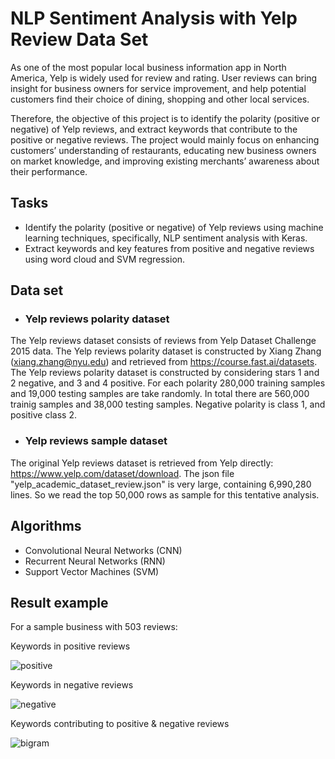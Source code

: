 # NLP Sentiment Analysis with Yelp Review Data Set

As one of the most popular local business information app in North America, Yelp is widely used for review and rating. User reviews can bring insight for business owners for service improvement, and help potential customers find their choice of dining, shopping and other local services.

Therefore, the objective of this project is to identify the polarity (positive or negative) of Yelp reviews, and extract keywords that contribute to the positive or negative reviews. The project would mainly focus on enhancing customers’ understanding of restaurants, educating new business owners on market knowledge, and improving existing merchants’ awareness about their performance.

## Tasks

- Identify the polarity (positive or negative) of Yelp reviews using machine learning techniques, specifically, NLP sentiment analysis with Keras.
- Extract keywords and key features from positive and negative reviews using word cloud and SVM regression.

## Data set
- ### Yelp reviews polarity dataset

The Yelp reviews dataset consists of reviews from Yelp Dataset Challenge 2015 data. The Yelp reviews polarity dataset is constructed by Xiang Zhang (xiang.zhang@nyu.edu) and retrieved from https://course.fast.ai/datasets. The Yelp reviews polarity dataset is constructed by considering stars 1 and 2 negative, and 3 and 4 positive. For each polarity 280,000 training samples and 19,000 testing samples are take randomly. In total there are 560,000 trainig samples and 38,000 testing samples. Negative polarity is class 1, and positive class 2.

- ### Yelp reviews sample dataset

The original Yelp reviews dataset is retrieved from Yelp directly: https://www.yelp.com/dataset/download. The json file "yelp_academic_dataset_review.json" is very large, containing 6,990,280 lines. So we read the top 50,000 rows as sample for this tentative analysis.

## Algorithms

- Convolutional Neural Networks (CNN)
- Recurrent Neural Networks (RNN)
- Support Vector Machines (SVM)

## Result example

For a sample business with 503 reviews:

Keywords in positive reviews

![positive](https://user-images.githubusercontent.com/38342639/156823153-0765e740-1a08-4255-b922-0f8da993ebc7.png)

Keywords in negative reviews

![negative](https://user-images.githubusercontent.com/38342639/156823224-c426c293-c8ff-48ee-9141-8b45fb215d47.png)

Keywords contributing to positive & negative reviews

![bigram](https://user-images.githubusercontent.com/38342639/156823251-41e48443-352b-4b63-8139-47c162cdc52d.png)


